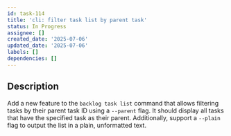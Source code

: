 ```yaml
---
id: task-114
title: 'cli: filter task list by parent task'
status: In Progress
assignee: []
created_date: '2025-07-06'
updated_date: '2025-07-06'
labels: []
dependencies: []
---
```


## Description
Add a new feature to the `backlog task list` command that allows filtering tasks by their parent task ID using a `--parent` flag. It should display all tasks that have the specified task as their parent. Additionally, support a `--plain` flag to output the list in a plain, unformatted text.
